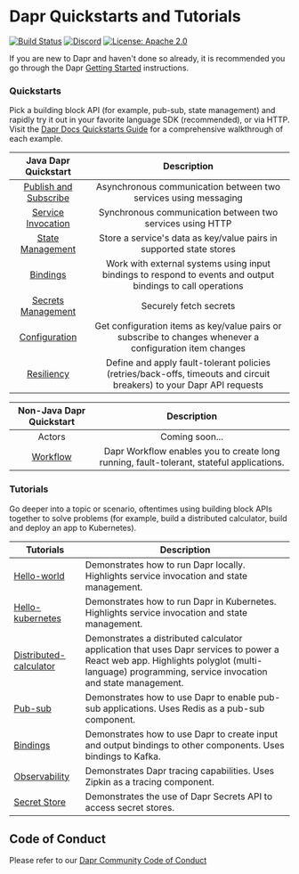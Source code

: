 # Dapr Quickstarts and Tutorials

[![Build Status](https://github.com/dapr/quickstarts/workflows/samples/badge.svg?event=push&branch=master)](https://github.com/dapr/quickstarts/actions?workflow=samples)
[![Discord](https://img.shields.io/discord/778680217417809931)](https://discord.com/channels/778680217417809931/778680217417809934)
[![License: Apache 2.0](https://img.shields.io/badge/License-Apache-yellow.svg)](https://www.apache.org/licenses/LICENSE-2.0)

If you are new to Dapr and haven't done so already, it is recommended you go through the Dapr [Getting Started](https://docs.dapr.io/getting-started/install-dapr-cli/) instructions.

### Quickstarts
Pick a building block API (for example, pub-sub, state management) and rapidly try it out in your favorite language SDK (recommended), or via HTTP. Visit the [Dapr Docs Quickstarts Guide](https://docs.dapr.io/getting-started/quickstarts/) for a comprehensive walkthrough of each example. 

| Java Dapr Quickstart | Description |
|:--------------------:|:--------------------:|
| [Publish and Subscribe](./pub_sub) | Asynchronous communication between two services using messaging |
| [Service Invocation](./service_invocation) |  Synchronous communication between two services using HTTP  |
| [State Management](./state_management/) | Store a service's data as key/value pairs in supported state stores |
| [Bindings](./bindings/) | Work with external systems using input bindings to respond to events and output bindings to call operations|
| [Secrets Management](./secrets_management/) | Securely fetch secrets |
| [Configuration](./configuration) | Get configuration items as key/value pairs or subscribe to changes whenever a configuration item changes |
| [Resiliency](./resiliency) | Define and apply fault-tolerant policies (retries/back-offs, timeouts and circuit breakers) to your Dapr API requests |

| Non-Java Dapr Quickstart | Description |
|:--------------------:|:--------------------:|
| Actors | Coming soon... |
| [Workflow](./workflows) | Dapr Workflow enables you to create long running, fault-tolerant, stateful applications.  |

### Tutorials
Go deeper into a topic or scenario, oftentimes using building block APIs together to solve problems (for example, build a distributed calculator, build and deploy an app to Kubernetes).

| Tutorials  | Description                                                                                                                                                        |
|--------------------------|------------------------------------------------------------------------------------------------------------------------------------------------------------------------------------------------|
| [Hello-world](./tutorials/hello-world)            | Demonstrates how to run Dapr locally. Highlights service invocation and state management.                                                                                                      |
| [Hello-kubernetes](./tutorials/hello-kubernetes)       | Demonstrates how to run Dapr in Kubernetes. Highlights service invocation and state management.                                                                                                |
| [Distributed-calculator](./tutorials/distributed-calculator) | Demonstrates a distributed calculator application that uses Dapr services to power a React web app. Highlights polyglot (multi-language) programming, service invocation and state management. |
| [Pub-sub](./tutorials/pub-sub)                | Demonstrates how to use Dapr to enable pub-sub applications. Uses Redis as a pub-sub component.                                                                                          |
| [Bindings](./tutorials/bindings)            | Demonstrates how to use Dapr to create input and output bindings to other components. Uses bindings to Kafka.                                                                            |
| [Observability](./tutorials/observability) | Demonstrates Dapr tracing capabilities. Uses Zipkin as a tracing component. |
| [Secret Store](./tutorials/secretstore) | Demonstrates the use of Dapr Secrets API to access secret stores. |

## Code of Conduct

Please refer to our [Dapr Community Code of Conduct](https://github.com/dapr/community/blob/master/CODE-OF-CONDUCT.md)
